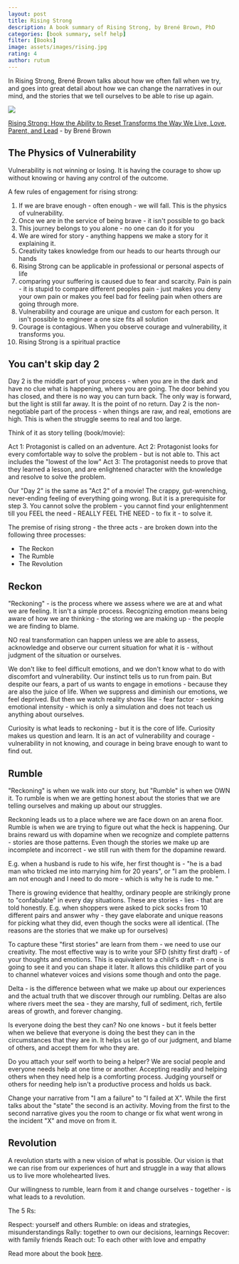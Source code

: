 ```yaml
---
layout: post
title: Rising Strong
description: A book summary of Rising Strong, by Brené Brown, PhD
categories: [book summary, self help]
filter: [Books]
image: assets/images/rising.jpg
rating: 4
author: rutum
---
```


In Rising Strong, Brené Brown talks about how we often fall when we try, and goes into great detail about how we can change the narratives in our mind, and the stories that we tell ourselves to be able to rise up again. 

<a target="_blank"  href="https://www.amazon.com/gp/product/081298580X/ref=as_li_tl?ie=UTF8&camp=1789&creative=9325&creativeASIN=081298580X&linkCode=as2&tag=rammyghally-20&linkId=5ccf9d06f84a5225edc7b5d9f844498a"><img border="0" src="//ws-na.amazon-adsystem.com/widgets/q?_encoding=UTF8&MarketPlace=US&ASIN=081298580X&ServiceVersion=20070822&ID=AsinImage&WS=1&Format=_SL250_&tag=rammyghally-20" ></a><img src="//ir-na.amazon-adsystem.com/e/ir?t=rammyghally-20&l=am2&o=1&a=081298580X" width="1" height="1" border="0" alt="" style="border:none !important; margin:0px !important;" />

<a href="https://amzn.to/2Nueaf1">Rising Strong: How the Ability to Reset Transforms the Way We Live, Love, Parent, and Lead</a> - by Brené Brown

## The Physics of Vulnerability

Vulnerability is not winning or losing. It is having the courage to show up without knowing or having any control of the outcome. 

A few rules of engagement for rising strong:
1. If we are brave enough - often enough - we will fall. This is the physics of vulnerability. 
2. Once we are in the service of being brave - it isn't possible to go back
3. This journey belongs to you alone - no one can do it for you
4. We are wired for story - anything happens we make a story for it explaining it. 
5. Creativity takes knowledge from our heads to our hearts through our hands
6. Rising Strong can be applicable in professional or personal aspects of life
7. comparing your suffering is caused due to fear and scarcity. Pain is pain - it is stupid to compare different peoples pain - just makes you deny your own pain or makes you feel bad for feeling pain when others are going through more. 
8. Vulnerability and courage are unique and custom for each person. It isn't possible to engineer a one size fits all solution
9. Courage is contagious. When you observe courage and vulnerability, it transforms you. 
10. Rising Strong is a spiritual practice

## You can't skip day 2

Day 2 is the middle part of your process - when you are in the dark and have no clue what is happening, where you are going. The door behind you has closed, and there is no way you can turn back. The only way is forward, but the light is still far away. It is the point of no return. 
Day 2 is the non-negotiable part of the process - when things are raw, and real, emotions are high. This is when the struggle seems to real and too large. 

Think of it as story telling (book/movie):

Act 1: Protagonist is called on an adventure. 
Act 2: Protagonist looks for every comfortable way to solve the problem - but is not able to. This act includes the "lowest of the low" 
Act 3: The protagonist needs to prove that they learned a lesson, and are enlightened character with the knowledge and resolve to solve the problem. 

Our "Day 2" is the same as "Act 2" of a movie! The crappy, gut-wrenching, never-ending feeling of everything going wrong. But it is a prerequisite for step 3. You cannot solve the problem - you cannot find your enlightenment till you FEEL the need - REALLY FEEL THE NEED - to fix it - to solve it. 


The premise of rising strong - the three acts - are broken down into the following three processes: 
- The Reckon
- The Rumble
- The Revolution
 
## Reckon

"Reckoning" - is the process where we assess where we are at and what we are feeling. It isn't a simple process. Recognizing emotion means being aware of how we are thinking - the storing we are making up - the people we are finding to blame. 

NO real transformation can happen unless we are able to assess, acknowledge and observe our current situation for what it is - without judgment of the situation or ourselves. 

We don't like to feel difficult emotions, and we don't know what to do with discomfort and vulnerability. Our instinct tells us to run from pain. But despite our fears, a part of us wants to engage in emotions - because they are also the juice of life. When we suppress and diminish our emotions, we feel deprived. But then we watch reality shows like - fear factor - seeking emotional intensity - which is only a simulation and does not teach us anything about ourselves. 

Curiosity is what leads to reckoning - but it is the core of life. Curiosity makes us question and learn. It is an act of vulnerability and courage - vulnerability in not knowing, and courage in being brave enough to want to find out. 

## Rumble

"Reckoning" is when we walk into our story, but "Rumble" is when we OWN it. To rumble is when we are getting honest about the stories that we are telling ourselves and making up about our struggles. 

Reckoning leads us to a place where we are face down on an arena floor. Rumble is when we are trying to figure out what the heck is happening. Our brains reward us with dopamine when we recognize and complete patterns - stories are those patterns. Even though the stories we make up are incomplete and incorrect - we still run with them for the dopamine reward. 

E.g. when a husband is rude to his wife, her first thought is - "he is a bad man who tricked me into marrying him for 20 years", or "I am the problem. I am not enough and I need to do more - which is why he is rude to me. "

There is growing evidence that healthy, ordinary people are strikingly prone to "confabulate" in every day situations. These are stories - lies - that are told honestly. E.g. when shoppers were asked to pick socks from 10 different pairs and answer why - they gave elaborate and unique reasons for picking what they did, even though the socks were all identical. (The reasons are the stories that we make up for ourselves)

To capture these "first stories" are learn from them - we need to use our creativity. The most effective way is to write your SFD (shitty first draft) - of your thoughts and emotions. This is equivalent to a child's draft - n  one is going to see it and you can shape it later. It allows this childlike part of you to channel whatever voices and visions some though and onto the page. 

Delta - is the difference between what we make up about our experiences and the actual truth that we discover through our rumbling. Deltas are also where rivers meet the sea - they are marshy, full of sediment, rich, fertile areas of growth, and forever changing. 

Is everyone doing the best they can? No one knows - but it feels better when we believe that everyone is doing the best they can in the circumstances that they are in. It helps us let go of our judgment, and blame of others, and accept them for who they are. 

Do you attach your self worth to being a helper? We are social people and everyone needs help at one time or another. Accepting readily and helping others when they need help is a comforting process. Judging yourself or others for needing help isn't a productive process and holds us back. 

Change your narrative from "I am a failure" to "I failed at X". While the first talks about the "state" the second is an activity. Moving from the first to the second narrative gives you the room to change or fix what went wrong in the incident "X" and move on from it. 


## Revolution

A revolution starts with a new vision of what is possible. Our vision is that we can rise from our experiences of hurt and struggle in a way that allows us to live more wholehearted lives. 

Our willingness to rumble, learn from it and change ourselves - together - is what leads to a revolution. 

The 5 Rs:

Respect: yourself and others
Rumble: on ideas and strategies, misunderstandings
Rally: together to own our decisions, learnings
Recover: with family friends
Reach out: To each other with love and empathy

Read more about the book <a href="https://amzn.to/2Nueaf1">here</a>.
